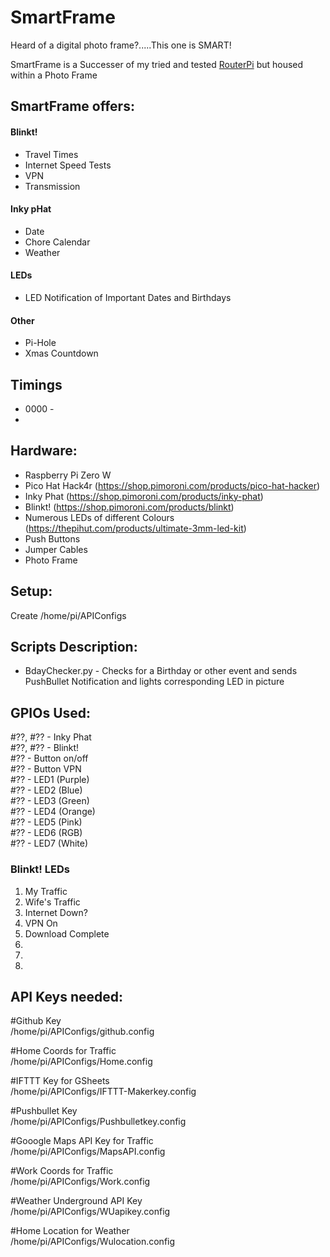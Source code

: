 # SmartFrame  
Heard of a digital photo frame?.....This one is SMART!  

SmartFrame is a Successer of my tried and tested [RouterPi](https://github.com/mattsage/RouterPi) but housed within a Photo Frame  

## SmartFrame offers:
#### Blinkt!  
* Travel Times  
* Internet Speed Tests 
* VPN  
* Transmission  
#### Inky pHat  
* Date  
* Chore Calendar  
* Weather  
#### LEDs  
* LED Notification of Important Dates and Birthdays  
#### Other
* Pi-Hole  
* Xmas Countdown  

## Timings  
* 0000 - 
* 

## Hardware:
* Raspberry Pi Zero W  
* Pico Hat Hack4r (https://shop.pimoroni.com/products/pico-hat-hacker)  
* Inky Phat (https://shop.pimoroni.com/products/inky-phat)  
* Blinkt! (https://shop.pimoroni.com/products/blinkt)  
* Numerous LEDs of different Colours (https://thepihut.com/products/ultimate-3mm-led-kit)  
* Push Buttons  
* Jumper Cables  
* Photo Frame  

## Setup:  
Create /home/pi/APIConfigs  

## Scripts Description:  
* BdayChecker.py - Checks for a Birthday or other event and sends PushBullet Notification and lights corresponding LED in picture  

## GPIOs Used:  
#??, #?? - Inky Phat  
#??, #?? - Blinkt!  
#?? - Button on/off  
#?? - Button VPN  
#?? - LED1 (Purple)  
#?? - LED2 (Blue)  
#?? - LED3 (Green)  
#?? - LED4 (Orange)   
#?? - LED5 (Pink)  
#?? - LED6 (RGB)    
#?? - LED7 (White)  

### Blinkt! LEDs
1) My Traffic  
2) Wife's Traffic  
3) Internet Down?  
4) VPN On  
5) Download Complete  
6)  
7)  
8)  

## API Keys needed:  
#Github Key  
/home/pi/APIConfigs/github.config  

#Home Coords for Traffic  
/home/pi/APIConfigs/Home.config  

#IFTTT Key for GSheets  
/home/pi/APIConfigs/IFTTT-Makerkey.config  

#Pushbullet Key  
/home/pi/APIConfigs/Pushbulletkey.config  

#Gooogle Maps API Key for Traffic  
/home/pi/APIConfigs/MapsAPI.config  

#Work Coords for Traffic  
/home/pi/APIConfigs/Work.config  

#Weather Underground API Key  
/home/pi/APIConfigs/WUapikey.config  

#Home Location for Weather  
/home/pi/APIConfigs/Wulocation.config  
